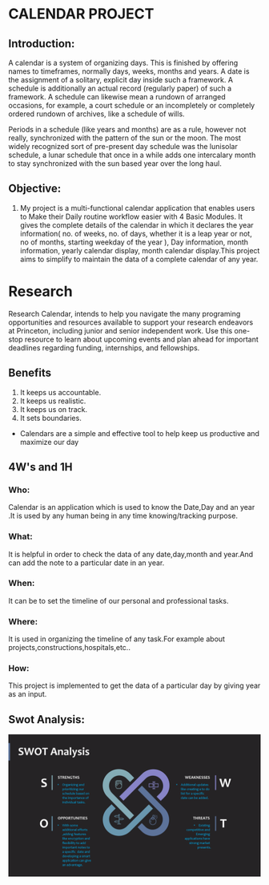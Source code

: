 # CALENDAR PROJECT
## Introduction:
A calendar is a system of organizing days. This is finished by offering names to timeframes, normally days, weeks, months and years. A date is the assignment of a solitary, explicit day inside such a framework. A schedule is additionally an actual record (regularly paper) of such a framework. A schedule can likewise mean a rundown of arranged occasions, for example, a court schedule or an incompletely or completely ordered rundown of archives, like a schedule of wills. 

Periods in a schedule (like years and months) are as a rule, however not really, synchronized with the pattern of the sun or the moon. The most widely recognized sort of pre-present day schedule was the lunisolar schedule, a lunar schedule that once in a while adds one intercalary month to stay synchronized with the sun based year over the long haul.     

 
## Objective: 
1. My project is a multi-functional calendar application that enables users to Make their Daily routine workflow easier with 4 Basic Modules. It gives the complete details of the calendar in which it declares the year information(  no. of weeks, no. of days, whether it is a leap year or not, no of months, starting weekday of the year ), Day information, month information, yearly calendar display, month calendar display.This project aims to simplify to maintain the data of a complete calendar of any year.
# Research
Research Calendar, intends to help you navigate the many programing opportunities and resources available to support your research endeavors at Princeton, including junior and senior independent work. Use this one-stop resource to learn about upcoming events and plan ahead for important deadlines regarding funding, internships, and fellowships.
## Benefits
1. It keeps us accountable.
2. It keeps us realistic.
3. It keeps us on track.
4. It sets boundaries.
* Calendars are a simple and effective tool to help keep us productive and maximize our day



## 4W's and 1H
### Who: 
Calendar is an application which is used to know the Date,Day and an year .It is used by any human being in any time knowing/tracking purpose.

### What:
It is helpful in order to check the data of any date,day,month and year.And can add the note to a particular date in an year.

### When:
It can be to set the timeline of our personal and professional tasks.

### Where:
It is used in organizing the timeline of any task.For example about projects,constructions,hospitals,etc..

### How:
This project is implemented to get the data of a particular day by giving year as an input.

## Swot Analysis:

![screen 1500px](../Images/SWOTAnalysis.png)
